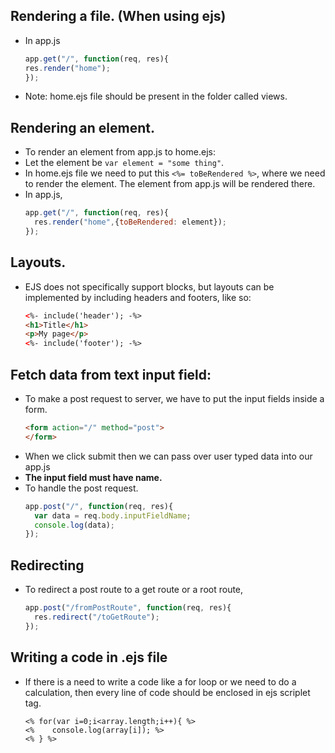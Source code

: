 ## Rendering a file. (When using ejs)

- In app.js
  ```js
  app.get("/", function(req, res){
  res.render("home"); 
  });
  ```
- Note: home.ejs file should be present in the folder called views.
  
## Rendering an element.

- To render an element from app.js to home.ejs:
- Let the element be `var element = "some thing"`.
- In home.ejs file we need to put this `<%= toBeRendered %>`, where we need to render the element. The element from app.js will be rendered there.
- In app.js,
  ```js
  app.get("/", function(req, res){
    res.render("home",{toBeRendered: element});
  });
  ```

## Layouts.

- EJS does not specifically support blocks, but layouts can be implemented by including headers and footers, like so:
  ```html
  <%- include('header'); -%>
  <h1>Title</h1>
  <p>My page</p>
  <%- include('footer'); -%>
  ```

## Fetch data from text input field:

- To make a post request to server, we have to put the input fields inside a form.
  ```html
  <form action="/" method="post">
  </form>
  ```
- When we click submit then we can pass over user typed data into our app.js
- **The input field must have name.**
- To handle the post request.
  ```js
  app.post("/", function(req, res){
    var data = req.body.inputFieldName;
    console.log(data);
  });
  ```

## Redirecting

- To redirect a post route to a get route or a root route,
  ```js
  app.post("/fromPostRoute", function(req, res){
    res.redirect("/toGetRoute");
  });
  ```

## Writing a code in .ejs file

- If there is a need to write a code like a for loop or we need to do a calculation, then every line of code should be enclosed in ejs scriplet tag.
  ```ejs
  <% for(var i=0;i<array.length;i++){ %>
  <%    console.log(array[i]); %>
  <% } %>
  ```
